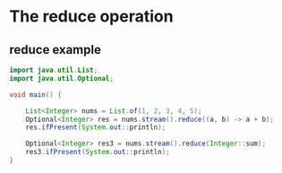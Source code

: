 # The reduce operation






## reduce example

```java
import java.util.List;
import java.util.Optional;

void main() {

    List<Integer> nums = List.of(1, 2, 3, 4, 5);
    Optional<Integer> res = nums.stream().reduce((a, b) -> a + b);
    res.ifPresent(System.out::println);    

    Optional<Integer> res3 = nums.stream().reduce(Integer::sum);
    res3.ifPresent(System.out::println);  
}
```
